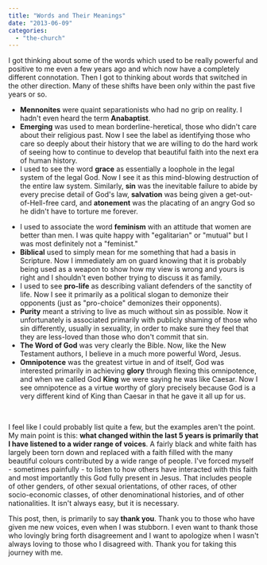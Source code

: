 ```yaml
---
title: "Words and Their Meanings"
date: "2013-06-09"
categories: 
  - "the-church"
---
```


[](http://www.anabaptistredux.com/wp-content/uploads/2013/05/most-common-words-in-english-proverbs-1.gif)I got thinking about some of the words which used to be really powerful and positive to me even a few years ago and which now have a completely different connotation. Then I got to thinking about words that switched in the other direction. Many of these shifts have been only within the past five years or so.

- **Mennonites** were quaint separationists who had no grip on reality. I hadn't even heard the term **Anabaptist**.
- **Emerging** was used to mean borderline-heretical, those who didn't care about their religious past. Now I see the label as identifying those who care so deeply about their history that we are willing to do the hard work of seeing how to continue to develop that beautiful faith into the next era of human history.
- I used to see the word **grace** as essentially a loophole in the legal system of the legal God. Now I see it as this mind-blowing destruction of the entire law system. Similarly, **sin** was the inevitable failure to abide by every precise detail of God's law, **salvation** was being given a get-out-of-Hell-free card, and **atonement** was the placating of an angry God so he didn't have to torture me forever.

<!--more-->

- I used to associate the word **feminism** with an attitude that women are better than men. I was quite happy with "egalitarian" or "mutual" but I was most definitely not a "feminist."
- **Biblical** used to simply mean for me something that had a basis in Scripture. Now I immediately am on guard knowing that it is probably being used as a weapon to show how my view is wrong and yours is right and I shouldn't even bother trying to discuss it as family.
- I used to see **pro-life** as describing valiant defenders of the sanctity of life. Now I see it primarily as a political slogan to demonize their opponents (just as "pro-choice" demonizes their opponents).
- **Purity** meant a striving to live as much without sin as possible. Now it unfortunately is associated primarily with publicly shaming of those who sin differently, usually in sexuality, in order to make sure they feel that they are less-loved than those who don't commit that sin.
- **The Word of God** was very clearly the Bible. Now, like the New Testament authors, I believe in a much more powerful Word, Jesus.
- **Omnipotence** was the greatest virtue in and of itself, God was interested primarily in achieving **glory** through flexing this omnipotence, and when we called God **King** we were saying he was like Caesar. Now I see omnipotence as a virtue worthy of glory precisely because God is a very different kind of King than Caesar in that he gave it all up for us.

 

I feel like I could probably list quite a few, but the examples aren't the point. My main point is this: **what changed within the last 5 years is primarily that I have listened to a wider range of voices**. A fairly black and white faith has largely been torn down and replaced with a faith filled with the many beautiful colours contributed by a wide range of people. I've forced myself - sometimes painfully - to listen to how others have interacted with this faith and most importantly this God fully present in Jesus. That includes people of other genders, of other sexual orientations, of other races, of other socio-economic classes, of other denominational histories, and of other nationalities. It isn't always easy, but it is necessary.

This post, then, is primarily to say **thank you**. Thank you to those who have given me new voices, even when I was stubborn. I even want to thank those who lovingly bring forth disagreement and I want to apologize when I wasn't always loving to those who I disagreed with. Thank you for taking this journey with me.
